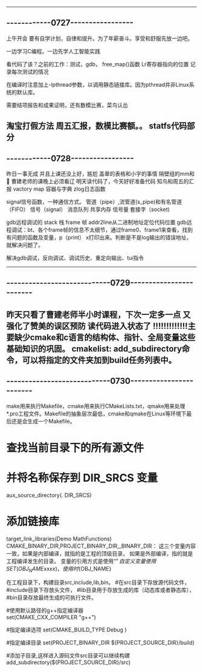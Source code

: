 ---------------------------------
------------0727-----------------
---------------------------------
上午开会 
要有自学计划，自律和提升。为了年薪奋斗。享受和舒服先放一边吧。

一边学习C编程。一边先学人工智能实践

看代码了该？之前的工作：测试，gdb，
free_map()函数
Lr寄存器指向的位置
记录每次测试的情况

在编译时注意加上-lpthread参数，以调用静态链接库。因为pthread并非Linux系统的默认库。

需要结项报告和成果证明，还有数模比赛，菜鸟认怂

淘宝打假方法
周五汇报，数模比赛额。。
statfs代码部分
---------------------------------
------------0728-----------------
---------------------------------
昨日一事无成 并且上课还没上好，尴尬
盖章的表格和小宇的事情
隔壁组的mm和💇
曹建老师的课晚上必须看辽
明天读代码了，今天好好准备代码
知鸟和周五的汇报
vactory
map
容器与字典
zlog日志函数

signal信号函数，一种通信方式。
管道（pipe）,流管道(s_pipe)和有名管道（FIFO）
信号（signal）
消息队列
共享内存
信号量
套接字（socket)

gdb远程调试的
stack 栈       frame 帧
addr2line从二进制地址定位代码位置
gdb远程调试：bt、各个frame帧的信息不太细节，通过frame0、frame1来查看，找到有问题的函数及变量，p（print） x打印出来。判断是不是log输出的错误地址，就解决问题了。

解决gdb调试，反向调试、调试历史、重定向输出、tui指令

--------------------------------------------------------
----------------------------0729------------------------
--------------------------------------------------------
昨天只看了曹建老师半小时课程，下次一定多一点
又强化了赞美的误区预防
读代码进入状态了
!!!!!!!!!!!!!主要缺少cmake和c语言的结构体、指针、全局变量这些基础知识的巩固。
cmakelist:
add_subdirectory命令，可以将指定的文件夹加到build任务列表中。
--------------------------------------------------------
----------------------------0730------------------------
--------------------------------------------------------

make用来执行Makefile，cmake用来执行CMakeLists.txt，qmake用来处理*.pro工程文件。Makefile的抽象层次最低，cmake和qmake在Linux等环境下最后还是会生成一个Makefile。

# 查找当前目录下的所有源文件
# 并将名称保存到 DIR_SRCS 变量
aux_source_directory(. DIR_SRCS)
# 添加链接库
target_link_libraries(Demo MathFunctions)
CMAKE_BINARY_DIR,PROJECT_BINARY_DIR,_BINARY_DIR：
这三个变量内容一致，如果是内部编译，就指的是工程的顶级目录，
如果是外部编译，指的就是工程编译发生的目录。
变量的引用方式是使用“${}”
自定义变量使用SET(OBJ_NAME xxxx)，使用时${OBJ_NAME}

在工程目录下，构建目录src,include,lib,bin。
#在src目录下存放源代码文件，
#include目录下存放头文件，
#lib目录用于存放生成的库（动态库或者静态库），
#bin目录存放最终生成的可执行文件。


#使用默认路径的g++指定编译器  
set(CMAKE_CXX_COMPILER "g++") 
 
#指定编译选项
set(CMAKE_BUILD_TYPE Debug )
 
#指定编译目录
set(PROJECT_BINARY_DIR ${PROJECT_SOURCE_DIR}/build)

#添加子目录,这样进入源码文件src目录可以继续构建  
add_subdirectory(${PROJECT_SOURCE_DIR}/src) 














